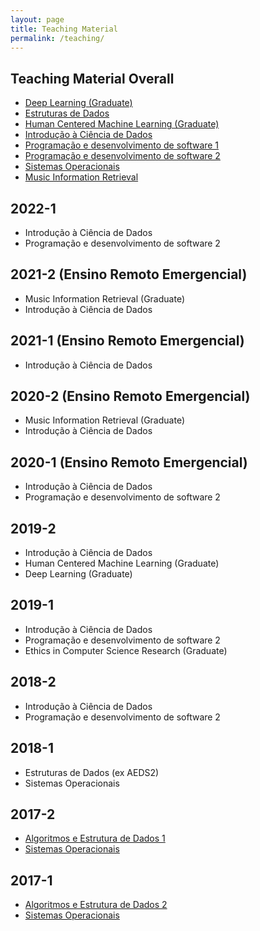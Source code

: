```yaml
---
layout: page
title: Teaching Material
permalink: /teaching/
---
```


## Teaching Material Overall

  * [Deep Learning (Graduate)](https://deep-ufmg.github.io/)
  * [Estruturas de Dados](https://github.com/flaviovdf/estruturas-de-dados)
  * [Human Centered Machine Learning (Graduate)](https://drive.google.com/open?id=173s0BS44S74Wag5mKQPZFRlB49ZTY7im)
  * [Introdução à Ciência de Dados](https://icd-ufmg.github.io)
  * [Programação e desenvolvimento de software 1](https://github.com/flaviovdf/programacao)
  * [Programação e desenvolvimento de software 2](https://flaviovdf.github.io/pds2-ufmg)
  * [Sistemas Operacionais](https://github.com/flaviovdf/sistemas-operacionais)
  * [Music Information Retrieval](https://docs.google.com/document/d/1UeDOMEwAl-XAONn7pS6_a7DtBrkGSft04EUwRI-xUQc)

## 2022-1
  * Introdução à Ciência de Dados
  * Programação e desenvolvimento de software 2

## 2021-2 (Ensino Remoto Emergencial)
  * Music Information Retrieval (Graduate)
  * Introdução à Ciência de Dados
  
## 2021-1 (Ensino Remoto Emergencial)
  * Introdução à Ciência de Dados

## 2020-2 (Ensino Remoto Emergencial)
  * Music Information Retrieval (Graduate)
  * Introdução à Ciência de Dados

## 2020-1 (Ensino Remoto Emergencial)
  * Introdução à Ciência de Dados
  * Programação e desenvolvimento de software 2

## 2019-2
   * Introdução à Ciência de Dados
   * Human Centered Machine Learning (Graduate)
   * Deep Learning (Graduate)
   
## 2019-1
  * Introdução à Ciência de Dados
  * Programação e desenvolvimento de software 2
  * Ethics in Computer Science Research (Graduate)

## 2018-2
  * Introdução à Ciência de Dados
  * Programação e desenvolvimento de software 2

## 2018-1
  * Estruturas de Dados (ex AEDS2)
  * Sistemas Operacionais
  
## 2017-2
  * [Algoritmos e Estrutura de Dados 1](https://flaviovdf.github.io/AEDS1-2017-2)
  * [Sistemas Operacionais](https://flaviovdf.github.io/SO-2017-2)

## 2017-1
  * [Algoritmos e Estrutura de Dados 2](https://flaviovdf.github.io/AEDS2-2017-1)
  * [Sistemas Operacionais](https://flaviovdf.github.io/SO-2017-1)

